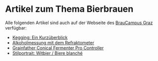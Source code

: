 # Artikel zum Thema Bierbrauen

Alle folgenden Artikel sind auch auf der Webseite des [BrauCampus Graz](https://www.braucampus.at) verfügbar:

* [Kegging: Ein Kurzüberblick](https://github.com/aschet/brauartikel/releases/download/KEGGING_1.0/Kegging_Ein_Kurzueberblick.pdf)
* [Alkoholmessung mit dem Refraktometer](https://github.com/aschet/brauartikel/releases/download/REFRAKTOMETER_v1.0.0/Alkoholmessung_mit_dem_Refraktometer.pdf)
* [Grainfather Conical Fermenter Pro Controller](https://github.com/aschet/brauartikel/releases/download/GFPROCONTROLLER_v1.0.0/Grainfather_Conical_Fermenter_Pro_Controller.pdf)
* [Stilportrait: Witbier / Biere blanché](https://github.com/aschet/brauartikel/releases/download/WITBIER_v1.0.0/Stilportrait_Witbier.pdf)
